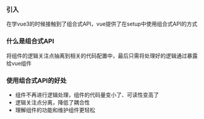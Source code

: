### 引入

在学vue3的时候接触到了组合式API，vue提供了在setup中使用组合式API的方式

### 什么是组合式API

将组件的逻辑关注点抽离到相关的代码配置中，最后只需将处理好的逻辑通过暴露给vue组件

### 使用组合式API的好处

- 组件不再进行逻辑处理，组件的代码量变小了、可读性变高了
- 逻辑关注点分离，降低了耦合性
- 理解组件的功能和维护组件更轻松
